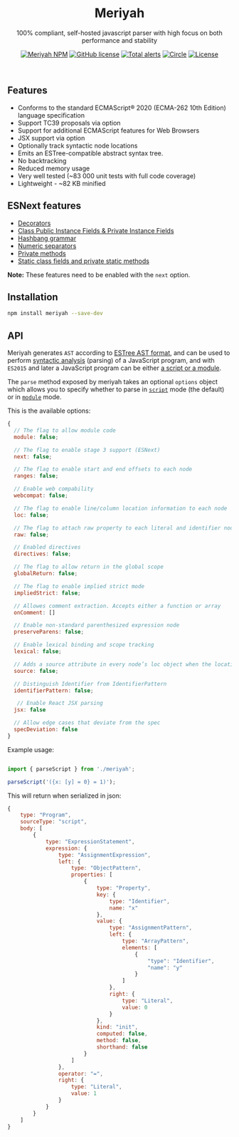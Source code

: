<h1 align="center">Meriyah</h1>

<p align="center"> 100% compliant, self-hosted javascript parser with high focus on both performance and stability</p>

<p align="center">
    <a href="https://www.npmjs.com/package/meriyah"><img src="https://img.shields.io/npm/v/meriyah.svg?style=flat-square" alt="Meriyah NPM"/></a>
    <a href="https://lgtm.com/projects/g/meriyah/meriyah/context:javascript"><img src="https://img.shields.io/lgtm/grade/javascript/g/meriyah/meriyah.svg?logo=lgtm&logoWidth=18" alt="GitHub license" /></a>
    <a href="https://lgtm.com/projects/g/meriyah/meriyah/alerts"><img src="https://img.shields.io/lgtm/alerts/g/meriyah/meriyah.svg?logo=lgtm&logoWidth=18" alt="Total alerts" /></a>
    <a href="https://circleci.com/gh/meriyah/meriyah"><img src="https://circleci.com/gh/meriyah/meriyah.svg?style=svg" alt="Circle" /></a>
    <a href="https://github.com/meriyah/meriyah/blob/master/LICENSE.md"><img src="https://img.shields.io/github/license/meriyah/meriyah.svg" alt="License" /></a>

</p>

<br>

## Features

* Conforms to the standard ECMAScript® 2020 (ECMA-262 10th Edition) language specification
* Support TC39 proposals via option
* Support for additional ECMAScript features for Web Browsers
* JSX support via option
* Optionally track syntactic node locations
* Emits an ESTree-compatible abstract syntax tree.
* No backtracking
* Reduced memory usage
* Very well tested (~83 000 unit tests with full code coverage)
* Lightweight - ~82 KB minified

## ESNext features

* [Decorators](https://github.com/tc39/proposal-decorators)
* [Class Public Instance Fields & Private Instance Fields](https://github.com/tc39/proposal-class-fields)
* [Hashbang grammar](https://github.com/tc39/proposal-hashbang)
* [Numeric separators](https://github.com/tc39/proposal-numeric-separator)
* [Private methods](https://github.com/tc39/proposal-private-methods)
* [Static class fields and private static methods](https://github.com/tc39/proposal-static-class-features/)

**Note:** These features need to be enabled with the `next` option.

## Installation

```sh
npm install meriyah --save-dev
```

## API

Meriyah generates `AST` according to [ESTree AST format](https://github.com/estree/estree), and can be used to perform [syntactic analysis](https://en.wikipedia.org/wiki/Parsing) (parsing) of a JavaScript program, and with `ES2015` and later a JavaScript program can be either [a script or a module](https://tc39.github.io/ecma262/index.html#sec-ecmascript-language-scripts-and-modules).

The `parse` method exposed by meriyah takes an optional `options` object which allows you to specify whether to parse in [`script`](https://tc39.github.io/ecma262/#sec-parse-script) mode (the default) or in [`module`](https://tc39.github.io/ecma262/#sec-parsemodule) mode.

This is the available options:

```js
{
  // The flag to allow module code
  module: false;

  // The flag to enable stage 3 support (ESNext)
  next: false;

  // The flag to enable start and end offsets to each node
  ranges: false;

  // Enable web compability
  webcompat: false;

  // The flag to enable line/column location information to each node
  loc: false;

  // The flag to attach raw property to each literal and identifier node
  raw: false;

  // Enabled directives
  directives: false;

  // The flag to allow return in the global scope
  globalReturn: false;

  // The flag to enable implied strict mode
  impliedStrict: false;

  // Allowes comment extraction. Accepts either a function or array
  onComment: []

  // Enable non-standard parenthesized expression node
  preserveParens: false;

  // Enable lexical binding and scope tracking
  lexical: false;

  // Adds a source attribute in every node’s loc object when the locations option is `true`
  source: false;

  // Distinguish Identifier from IdentifierPattern
  identifierPattern: false;

   // Enable React JSX parsing
  jsx: false

  // Allow edge cases that deviate from the spec
  specDeviation: false
}
```

Example usage:

```js

import { parseScript } from './meriyah';

parseScript('({x: [y] = 0} = 1)');

```

This will return when serialized in json:

```js
{
    type: "Program",
    sourceType: "script",
    body: [
        {
            type: "ExpressionStatement",
            expression: {
                type: "AssignmentExpression",
                left: {
                    type: "ObjectPattern",
                    properties: [
                        {
                            type: "Property",
                            key: {
                                type: "Identifier",
                                name: "x"
                            },
                            value: {
                                type: "AssignmentPattern",
                                left: {
                                    type: "ArrayPattern",
                                    elements: [
                                        {
                                            "type": "Identifier",
                                            "name": "y"
                                        }
                                    ]
                                },
                                right: {
                                    type: "Literal",
                                    value: 0
                                }
                            },
                            kind: "init",
                            computed: false,
                            method: false,
                            shorthand: false
                        }
                    ]
                },
                operator: "=",
                right: {
                    type: "Literal",
                    value: 1
                }
            }
        }
    ]
}
```
